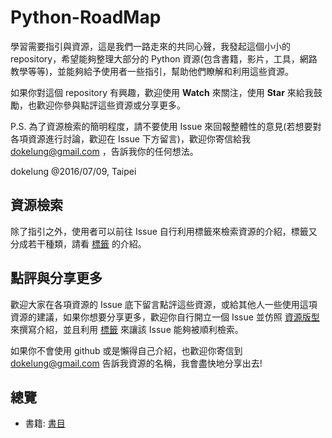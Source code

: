 # Python-RoadMap

學習需要指引與資源，這是我們一路走來的共同心聲，我發起這個小小的 repository，希望能夠整理大部分的 Python 資源(包含書籍，影片，工具，網路教學等等)，並能夠給予使用者一些指引，幫助他們瞭解和利用這些資源。

如果你對這個 repository 有興趣，歡迎使用 **Watch** 來關注，使用 **Star** 來給我鼓勵，也歡迎你參與點評這些資源或分享更多。

P.S. 為了資源檢索的簡明程度，請不要使用 Issue 來回報整體性的意見(若想要對各項資源進行討論，歡迎在 Issue 下方留言)，歡迎你寄信給我 dokelung@gmail.com ，告訴我你的任何想法。

dokelung @2016/07/09, Taipei

## 資源檢索

除了指引之外，使用者可以前往 Issue 自行利用標籤來檢索資源的介紹，標籤又分成若干種類，請看 [標籤](tags.md) 的介紹。

## 點評與分享更多

歡迎大家在各項資源的 Issue 底下留言點評這些資源，或給其他人一些使用這項資源的建議，如果你想要分享更多，歡迎你自行開立一個 Issue 並仿照 [資源版型]() 來撰寫介紹，並且利用 [標籤](tags.md) 來讓該 Issue 能夠被順利檢索。

如果你不會使用 github 或是懶得自己介紹，也歡迎你寄信到 dokelung@gmail.com 告訴我資源的名稱，我會盡快地分享出去!

## 總覽

* 書籍: [書目](Python-RoadMap/contents/book.md)

